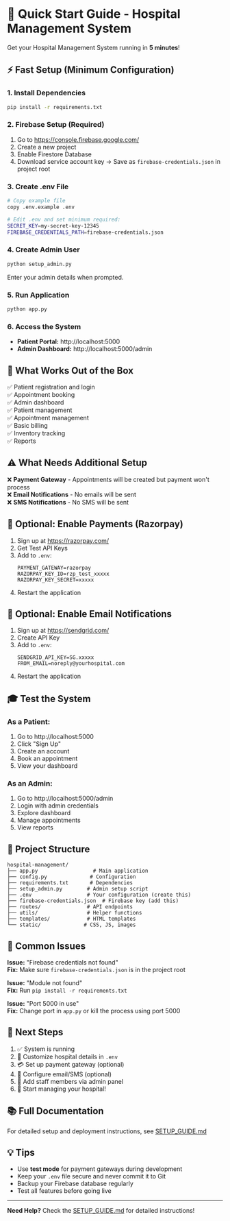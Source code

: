 # 🚀 Quick Start Guide - Hospital Management System

Get your Hospital Management System running in **5 minutes**!

## ⚡ Fast Setup (Minimum Configuration)

### 1. Install Dependencies
```bash
pip install -r requirements.txt
```

### 2. Firebase Setup (Required)
1. Go to https://console.firebase.google.com/
2. Create a new project
3. Enable Firestore Database
4. Download service account key → Save as `firebase-credentials.json` in project root

### 3. Create .env File
```bash
# Copy example file
copy .env.example .env

# Edit .env and set minimum required:
SECRET_KEY=my-secret-key-12345
FIREBASE_CREDENTIALS_PATH=firebase-credentials.json
```

### 4. Create Admin User
```bash
python setup_admin.py
```
Enter your admin details when prompted.

### 5. Run Application
```bash
python app.py
```

### 6. Access the System
- **Patient Portal:** http://localhost:5000
- **Admin Dashboard:** http://localhost:5000/admin

## 🎯 What Works Out of the Box

✅ Patient registration and login  
✅ Appointment booking  
✅ Admin dashboard  
✅ Patient management  
✅ Appointment management  
✅ Basic billing  
✅ Inventory tracking  
✅ Reports  

## ⚠️ What Needs Additional Setup

❌ **Payment Gateway** - Appointments will be created but payment won't process  
❌ **Email Notifications** - No emails will be sent  
❌ **SMS Notifications** - No SMS will be sent  

## 🔧 Optional: Enable Payments (Razorpay)

1. Sign up at https://razorpay.com/
2. Get Test API Keys
3. Add to `.env`:
   ```
   PAYMENT_GATEWAY=razorpay
   RAZORPAY_KEY_ID=rzp_test_xxxxx
   RAZORPAY_KEY_SECRET=xxxxx
   ```
4. Restart the application

## 📧 Optional: Enable Email Notifications

1. Sign up at https://sendgrid.com/
2. Create API Key
3. Add to `.env`:
   ```
   SENDGRID_API_KEY=SG.xxxxx
   FROM_EMAIL=noreply@yourhospital.com
   ```
4. Restart the application

## 🎓 Test the System

### As a Patient:
1. Go to http://localhost:5000
2. Click "Sign Up"
3. Create an account
4. Book an appointment
5. View your dashboard

### As an Admin:
1. Go to http://localhost:5000/admin
2. Login with admin credentials
3. Explore dashboard
4. Manage appointments
5. View reports

## 📁 Project Structure

```
hospital-management/
├── app.py                  # Main application
├── config.py              # Configuration
├── requirements.txt       # Dependencies
├── setup_admin.py        # Admin setup script
├── .env                  # Your configuration (create this)
├── firebase-credentials.json  # Firebase key (add this)
├── routes/               # API endpoints
├── utils/                # Helper functions
├── templates/            # HTML templates
└── static/              # CSS, JS, images
```

## 🐛 Common Issues

**Issue:** "Firebase credentials not found"  
**Fix:** Make sure `firebase-credentials.json` is in the project root

**Issue:** "Module not found"  
**Fix:** Run `pip install -r requirements.txt`

**Issue:** "Port 5000 in use"  
**Fix:** Change port in `app.py` or kill the process using port 5000

## 🎉 Next Steps

1. ✅ System is running
2. 📝 Customize hospital details in `.env`
3. 💳 Set up payment gateway (optional)
4. 📧 Configure email/SMS (optional)
5. 👥 Add staff members via admin panel
6. 🏥 Start managing your hospital!

## 📚 Full Documentation

For detailed setup and deployment instructions, see [SETUP_GUIDE.md](SETUP_GUIDE.md)

## 💡 Tips

- Use **test mode** for payment gateways during development
- Keep your `.env` file secure and never commit it to Git
- Backup your Firebase database regularly
- Test all features before going live

---

**Need Help?** Check the [SETUP_GUIDE.md](SETUP_GUIDE.md) for detailed instructions!
